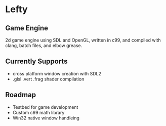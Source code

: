 # Lefty

## Game Engine
2d game engine using SDL and OpenGL, written in c99, and compiled with clang, batch files, and elbow grease.

## Currently Supports
- cross platform window creation with SDL2
- .glsl .vert .frag shader compilation

## Roadmap
- Testbed for game development
- Custom c99 math library
- Win32 native window handleing

